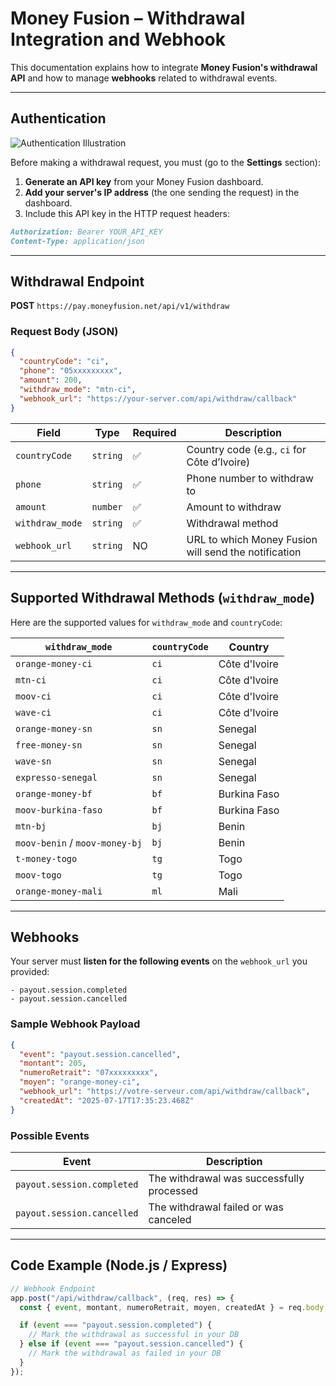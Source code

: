 # Money Fusion – Withdrawal Integration and Webhook

This documentation explains how to integrate **Money Fusion's withdrawal API** and how to manage **webhooks** related to withdrawal events.

---

## Authentication

![Authentication Illustration](https://sc-digital.nyc3.cdn.digitaloceanspaces.com/sc-digital/images/1753185228523-api_key_docs.png)

Before making a withdrawal request, you must (go to the **Settings** section):

1. **Generate an API key** from your Money Fusion dashboard.
2. **Add your server's IP address** (the one sending the request) in the dashboard.
3. Include this API key in the HTTP request headers:

```md
Authorization: Bearer YOUR_API_KEY
Content-Type: application/json
```

---

## Withdrawal Endpoint

**POST** `https://pay.moneyfusion.net/api/v1/withdraw`

### Request Body (JSON)

```json
{
  "countryCode": "ci",
  "phone": "05xxxxxxxxx",
  "amount": 200,
  "withdraw_mode": "mtn-ci",
  "webhook_url": "https://your-server.com/api/withdraw/callback"
}
```

| Field           | Type     | Required | Description                                          |
| --------------- | -------- | -------- | ---------------------------------------------------- |
| `countryCode`   | `string` | ✅       | Country code (e.g., `ci` for Côte d’Ivoire)          |
| `phone`         | `string` | ✅       | Phone number to withdraw to                          |
| `amount`        | `number` | ✅       | Amount to withdraw                                   |
| `withdraw_mode` | `string` | ✅       | Withdrawal method                                    |
| `webhook_url`   | `string` | NO       | URL to which Money Fusion will send the notification |

---

## Supported Withdrawal Methods (`withdraw_mode`)

Here are the supported values for `withdraw_mode` and `countryCode`:

| `withdraw_mode`                | `countryCode` | Country       |
| ------------------------------ | ------------- | ------------- |
| `orange-money-ci`              | `ci`          | Côte d'Ivoire |
| `mtn-ci`                       | `ci`          | Côte d'Ivoire |
| `moov-ci`                      | `ci`          | Côte d'Ivoire |
| `wave-ci`                      | `ci`          | Côte d'Ivoire |
| `orange-money-sn`              | `sn`          | Senegal       |
| `free-money-sn`                | `sn`          | Senegal       |
| `wave-sn`                      | `sn`          | Senegal       |
| `expresso-senegal`             | `sn`          | Senegal       |
| `orange-money-bf`              | `bf`          | Burkina Faso  |
| `moov-burkina-faso`            | `bf`          | Burkina Faso  |
| `mtn-bj`                       | `bj`          | Benin         |
| `moov-benin` / `moov-money-bj` | `bj`          | Benin         |
| `t-money-togo`                 | `tg`          | Togo          |
| `moov-togo`                    | `tg`          | Togo          |
| `orange-money-mali`            | `ml`          | Mali          |

---

## Webhooks

Your server must **listen for the following events** on the `webhook_url` you provided:

```text
- payout.session.completed
- payout.session.cancelled
```

### Sample Webhook Payload

```json
{
  "event": "payout.session.cancelled",
  "montant": 205,
  "numeroRetrait": "07xxxxxxxxx",
  "moyen": "orange-money-ci",
  "webhook_url": "https://votre-serveur.com/api/withdraw/callback",
  "createdAt": "2025-07-17T17:35:23.468Z"
}
```

### Possible Events

| Event                      | Description                               |
| -------------------------- | ----------------------------------------- |
| `payout.session.completed` | The withdrawal was successfully processed |
| `payout.session.cancelled` | The withdrawal failed or was canceled     |

---

## Code Example (Node.js / Express)

```js
// Webhook Endpoint
app.post("/api/withdraw/callback", (req, res) => {
  const { event, montant, numeroRetrait, moyen, createdAt } = req.body;

  if (event === "payout.session.completed") {
    // Mark the withdrawal as successful in your DB
  } else if (event === "payout.session.cancelled") {
    // Mark the withdrawal as failed in your DB
  }
});
```
